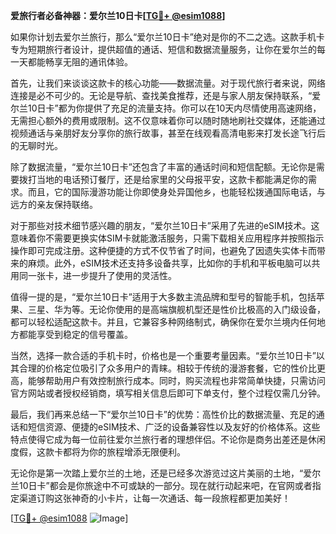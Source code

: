 **爱旅行者必备神器：爱尔兰10日卡[[TG💪+ @esim1088](https://t.me/s/esim1088)]**

如果你计划去爱尔兰旅行，那么“爱尔兰10日卡”绝对是你的不二之选。这款手机卡专为短期旅行者设计，提供超值的通话、短信和数据流量服务，让你在爱尔兰的每一天都能畅享无阻的通讯体验。

首先，让我们来谈谈这款卡的核心功能——数据流量。对于现代旅行者来说，网络连接是必不可少的。无论是导航、查找美食推荐，还是与家人朋友保持联系，“爱尔兰10日卡”都为你提供了充足的流量支持。你可以在10天内尽情使用高速网络，无需担心额外的费用或限制。这不仅意味着你可以随时随地刷社交媒体，还能通过视频通话与亲朋好友分享你的旅行故事，甚至在线观看高清电影来打发长途飞行后的无聊时光。

除了数据流量，“爱尔兰10日卡”还包含了丰富的通话时间和短信配额。无论你是需要拨打当地的电话预订餐厅，还是给家里的父母报平安，这款卡都能满足你的需求。而且，它的国际漫游功能让你即使身处异国他乡，也能轻松拨通国际电话，与远方的亲友保持联络。

对于那些对技术细节感兴趣的朋友，“爱尔兰10日卡”采用了先进的eSIM技术。这意味着你不需要更换实体SIM卡就能激活服务，只需下载相关应用程序并按照指示操作即可完成注册。这种便捷的方式不仅节省了时间，也避免了因遗失实体卡而带来的麻烦。此外，eSIM技术还支持多设备共享，比如你的手机和平板电脑可以共用同一张卡，进一步提升了使用的灵活性。

值得一提的是，“爱尔兰10日卡”适用于大多数主流品牌和型号的智能手机，包括苹果、三星、华为等。无论你使用的是高端旗舰机型还是性价比极高的入门级设备，都可以轻松适配这款卡。并且，它兼容多种网络制式，确保你在爱尔兰境内任何地方都能享受到稳定的信号覆盖。

当然，选择一款合适的手机卡时，价格也是一个重要考量因素。“爱尔兰10日卡”以其合理的价格定位吸引了众多用户的青睐。相较于传统的漫游套餐，它的性价比更高，能够帮助用户有效控制旅行成本。同时，购买流程也非常简单快捷，只需访问官方网站或者授权经销商，填写相关信息后即可下单支付，整个过程仅需几分钟。

最后，我们再来总结一下“爱尔兰10日卡”的优势：高性价比的数据流量、充足的通话和短信资源、便捷的eSIM技术、广泛的设备兼容性以及友好的价格体系。这些特点使得它成为每一位前往爱尔兰旅行者的理想伴侣。不论你是商务出差还是休闲度假，这款卡都将为你的旅程增添无限便利。

无论你是第一次踏上爱尔兰的土地，还是已经多次游览过这片美丽的土地，“爱尔兰10日卡”都会是你旅途中不可或缺的一部分。现在就行动起来吧，在官网或者指定渠道订购这张神奇的小卡片，让每一次通话、每一段旅程都更加美好！

[[TG💪+ @esim1088](https://t.me/s/esim1088) ![Image](https://i.postimg.cc/4NQfJmqS/Snipaste-2025-05-13-00-14-12.png)]